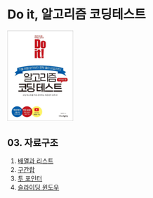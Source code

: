 # Do it, 알고리즘 코딩테스트

<img width="150" alt="image" src="./do-it-book.jpeg">

## 03. 자료구조

1. [배열과 리스트](./03.자료구조/1.배열과리스트/03-1%20배열과%20리스트.md)
2. [구간합](./03.자료구조/2.구간합/03-2%20구간합.md)
3. [투 포인터](./03.자료구조/3.투%20포인터/03-3%20투%20포인터.md)
4. [슬라이딩 윈도우](./03.자료구조/4.슬라이딩%20윈도우/03-4%20슬라이딩%20윈도우.md)
